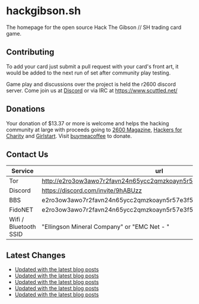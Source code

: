 # hackgibson.sh
The homepage for the open source Hack The Gibson // SH trading card game.


## Contributing

To add your card just submit a pull request with your card's front art, it would be added to the next run of set after community play testing.

Game play and discussions over the project is held the r2600 discord server. Come join us at [Discord](https://discord.com/invite/9hABUzz) or via IRC at https://www.scuttled.net/


## Donations

Your donation of $13.37 or more is welcome and helps the hacking community at large with proceeds going to [2600 Magazine](https://2600.com/), [Hackers for Charity](https://hackersforcharity.org) and [Girlstart](https://girlstart.org).  Visit [buymeacoffee](https://www.buymeacoffee.com/hackgibson.sh) to donate.


## Contact Us

Service | url
-|-
Tor | http://e2ro3ow3awo7r2favn24n65ycc2qmzkoayn5r57e3f56nvjwdcgg32ad.onion
Discord | https://discord.com/invite/9hABUzz
BBS | e2ro3ow3awo7r2favn24n65ycc2qmzkoayn5r57e3f56nvjwdcgg32ad.onion:23
FidoNET | e2ro3ow3awo7r2favn24n65ycc2qmzkoayn5r57e3f56nvjwdcgg32ad.onion:24554
Wifi / Bluetooth SSID | "Ellingson Mineral Company" or "EMC Net - <fidonet address>"

## Latest Changes
<!-- BLOG-POST-LIST:START -->
- [Updated with the latest blog posts](https://github.com/DFW2600/hackgibson.sh/commit/b3d5779ab5d2399051249ed18102bc5f4c409510)
- [Updated with the latest blog posts](https://github.com/DFW2600/hackgibson.sh/commit/bc7c00b2d2b00edb8b1796a5f7b99c1de38ef1f1)
- [Updated with the latest blog posts](https://github.com/DFW2600/hackgibson.sh/commit/e567221f2f375315bf087005d6979928b705e02c)
- [Updated with the latest blog posts](https://github.com/DFW2600/hackgibson.sh/commit/bfb8d11dfbfebd19ffff8dcbe095264e3fcc03ee)
- [Updated with the latest blog posts](https://github.com/DFW2600/hackgibson.sh/commit/b03f0455ac820fae66aa6467cf7833e51a42aaa2)
<!-- BLOG-POST-LIST:END -->
